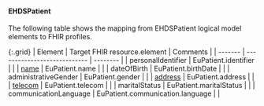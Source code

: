 <!--
  Generated file. Do not edit.
-->

#### EHDSPatient

The following table shows the mapping from EHDSPatient logical model elements to FHIR profiles.

{:.grid}
| Element | Target FHIR resource.element | Comments |
| ------- | ---------------------------- | -------- |
| personalIdentifier | EuPatient.identifier |  |
| [name](#ehdshumanname) | EuPatient.name |  |
| dateOfBirth | EuPatient.birthDate |  |
| administrativeGender | EuPatient.gender |  |
| [address](#ehdsaddress) | EuPatient.address |  |
| [telecom](StructureDefinition-EHDSTelecom.html) | EuPatient.telecom |  |
| maritalStatus | EuPatient.maritalStatus |  |
| communicationLanguage | EuPatient.communication.language |  |

